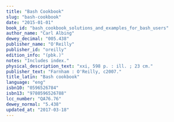 ```yaml
---
title: "Bash Cookbook"
slug: "bash-cookbook"
date: "2015-01-01"
book_id: "bash_cookbook_solutions_and_examples_for_bash_users"
author_name: "Carl Albing"
dewey_decimal: "005.438"
publisher_name: "O'Reilly"
publisher_id: "oreilly"
edition_info: "(pbk.)"
notes: "Includes index."
physical_description_text: "xxi, 598 p. : ill. ; 23 cm."
publisher_text: "Farnham : O'Reilly, c2007."
title_latin: "Bash cookbook"
language: "eng"
isbn10: "0596526784"
isbn13: "9780596526788"
lcc_number: "QA76.76"
dewey_normal: "5.438"
updated_at: "2017-03-18"
---
```


